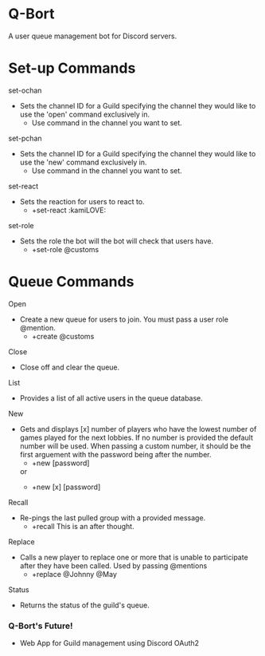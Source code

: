 # Q-Bort
A user queue management bot for Discord servers.
<h1>Set-up Commands</h1>

set-ochan
<ul><li>
  Sets the channel ID for a Guild specifying the channel they would like to use the 'open' command exclusively in.
  <ul><li>
  Use command in the channel you want to set.
  </ul></li>
</ul></li>

set-pchan
<ul><li>
  Sets the channel ID for a Guild specifying the channel they would like to use the 'new' command exclusively in.
  <ul><li>
  Use command in the channel you want to set.
  </ul></li>
</ul></li>

set-react
<ul><li>
  Sets the reaction for users to react to.
  <ul><li>
  +set-react :kamiLOVE:
  </ul></li>
</ul></li>

set-role
<ul><li>
  Sets the role the bot will the bot will check that users have.
  <ul><li>
  +set-role @customs
  </ul></li>
</ul></li>

<h1>Queue Commands</h1>

Open
<ul><li>
  Create a new queue for users to join. You must pass a user role @mention. 
  <ul><li>
    +create @customs
  </ul></li>
</ul></li>

Close
<ul><li>
  Close off and clear the queue.
</ul></li>

List
<ul><li>
  Provides a list of all active users in the queue database.
</ul></li>

New
<ul><li>
  Gets and displays [x] number of players who have the lowest number of games played for the next lobbies. If no number is provided the default number will be used. When passing a custom number, it should be the first arguement with the password being after the number.
  <ul><li>
    +new [password]
  </ul></li>
  or
  <ul><li>
    +new [x] [password]
  </ul></li>
</ul></li>

Recall
<ul><li>
  Re-pings the last pulled group with a provided message.
  <ul><li>
    +recall This is an after thought.
  </ul></li>
</ul></li>

Replace
<ul><li>
  Calls a new player to replace one or more that is unable to participate after they have been called. Used by passing @mentions
  <ul><li>
    +replace @Johnny @May
  </ul></li>
</ul></li>

Status
<ul><li>
  Returns the status of the guild's queue.
</ul></li>
<h3>Q-Bort's Future!</h3>
<ul><li>
  Web App for Guild management using Discord OAuth2
</li></ul>
